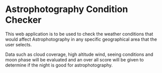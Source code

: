 # Astrophotography Condition Checker

This web application is to be used to check the weather 
conditions that would affect Astrophotography in any 
specific geographical area that the user selects.

Data such as cloud coverage, high altitude wind, seeing
conditions and moon phase will be evaluated and an over all score will be 
given to determine if the night is good for astrophotography.
